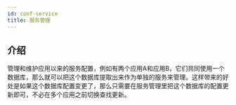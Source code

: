 ```yaml
---
id: conf-service
title: 服务管理
---
```


## 介绍

管理和维护应用以来的服务配置，例如有两个应用A和应用B，它们共同使用一个数据库，那么就可以把这个数据库提取出来作为单独的服务来管理。这样带来的好处是如果这个数据库配置变更了，那么只需要在服务管理里把这个数据库的配置更新即可，不必在多个应用之前切换查找更新。